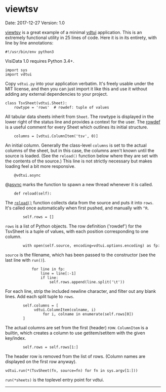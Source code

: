# viewtsv

Date: 2017-12-27  Version: 1.0

[viewtsv](https://github.com/saulpw/visidata/blob/stable/bin/viewtsv)
is a great example of a minimal [vdtui](https://github.com/saulpw/visidata/blob/stable/visidata/vdtui.py) application.  This is an extremely functional utility in 25 lines of code.  Here it is in its entirety, with line by line annotations:

```
#!/usr/bin/env python3
```

VisiData 1.0 requires Python 3.4+.

```
import sys
import vdtui
```

Copy `vdtui.py` into your application verbatim.  It's freely usable under the MIT license, and then you can just import it like this and use it without adding any external dependencies to your project.

```
class TsvSheet(vdtui.Sheet):
    rowtype = 'rows'  # rowdef: tuple of values
```

All tabular data sheets inherit from `Sheet`.  The rowtype is displayed in the lower right of the status line and provides a context for the user. The [rowdef](https://github.com/saulpw/visidata/blob/2673ae47f334e9e2b1fbd1afc4a28185440a66f7/visidata/loaders/postgres.py#L55) is a useful comment for every Sheet which outlines its initial structure.

```
    columns = [vdtui.ColumnItem('tsv', 0)]
```

An initial column.  Generally the class-level `columns` is set to the actual columns of the sheet, but in this case, the columns aren't known until the source is loaded.
\(See the `reload()` function below where they are set with the contents of the source.\)  This line is not strictly necessary but makes loading feel a bit more responsive.


```
    @vdtui.async
```

@[async](/docs/async) marks the function to spawn a new thread whenever it is called.

```
    def reload(self):
```

The [`reload()`](/howto/dev/loaders) function collects data from the source and puts it into `rows`.  It's called once automatically when first pushed, and manually with `^R`.

```
        self.rows = []
```

`rows` is a list of Python objects.  The row definition ('rowdef') for the TsvSheet is a tuple of values, with each position corresponding to one column.

```
        with open(self.source, encoding=vdtui.options.encoding) as fp:
```
`source` is the filename, which has been passed to the constructor (see the last line with `run()`).

```
            for line in fp:
                line = line[:-1]
                if line:
                    self.rows.append(line.split('\t'))
```

For each line, strip the included newline character, and filter out any blank lines.  Add each split tuple to `rows`.

```
        self.columns = [
             vdtui.ColumnItem(colname, i)
                 for i, colname in enumerate(self.rows[0])
        ]
```
The actual columns are set from the first (header) row.
`ColumnItem` is a builtin, which creates a column to use getitem/setitem with the given key/index.
```
        self.rows = self.rows[1:]
```
The header row is removed from the list of rows.  (Column names are displayed on the first row anyway).

```
vdtui.run(*(TsvSheet(fn, source=fn) for fn in sys.argv[1:]))
```
`run(*sheets)` is the toplevel entry point for vdtui.



---


